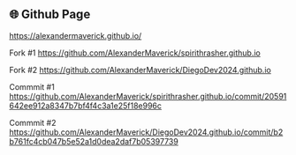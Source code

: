 ## 🌐  Github Page
https://alexandermaverick.github.io/

Fork #1
https://github.com/AlexanderMaverick/spirithrasher.github.io

Fork #2
https://github.com/AlexanderMaverick/DiegoDev2024.github.io

Commmit #1
https://github.com/AlexanderMaverick/spirithrasher.github.io/commit/20591642ee912a8347b7bf4f4c3a1e25f18e996c

Commmit #2
https://github.com/AlexanderMaverick/DiegoDev2024.github.io/commit/b2b761fc4cb047b5e52a1d0dea2daf7b05397739
